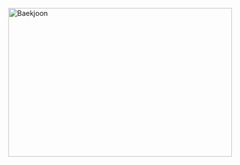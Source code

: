 <img src="C:\Users\진주성\Documents\GitHub\Algorithm\BaekjoonAlgorithm\그리디\[백준 16208]귀찮음\KakaoTalk_20220119_170936273.png" width="450px" height="300px" title="px(픽셀) 크기 설정" alt="Baekjoon"></img><br/>
